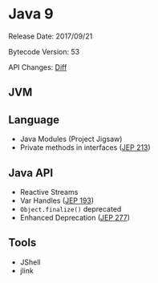 # Java 9

Release Date: 2017/09/21

Bytecode Version: 53

API Changes: [Diff](http://download.eclipselab.org/jdkdiff/V8/V9/index.html)

## JVM

## Language

* Java Modules (Project Jigsaw)
* Private methods in interfaces ([JEP 213](http://openjdk.java.net/jeps/213))


## Java API

* Reactive Streams
* Var Handles ([JEP 193](http://openjdk.java.net/jeps/193))
* `Object.finalize()` deprecated
* Enhanced Deprecation ([JEP 277](http://openjdk.java.net/jeps/277)) 

## Tools

* JShell
* jlink
